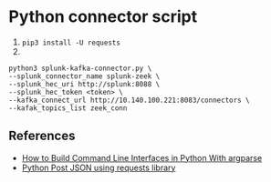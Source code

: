 # Python connector script

1. `pip3 install -U requests`
1. 
```
python3 splunk-kafka-connector.py \
--splunk_connector_name splunk-zeek \
--splunk_hec_uri http://splunk:8088 \
--splunk_hec_token <token> \
--kafka_connect_url http://10.140.100.221:8083/connectors \
--kafak_topics_list zeek_conn
```

## References
* [How to Build Command Line Interfaces in Python With argparse](https://realpython.com/command-line-interfaces-python-argparse/)
* [Python Post JSON using requests library](https://pynative.com/python-post-json-using-requests-library/)